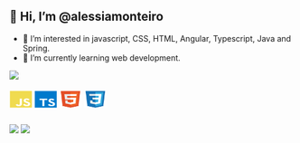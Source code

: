 ## 👋 Hi, I’m @alessiamonteiro

- 👀 I’m interested in javascript, CSS, HTML, Angular, Typescript, Java and Spring.
- 🌱 I’m currently learning web development.

<div>
 <!---   <img height="160em" src="https://github-readme-stats.vercel.app/api?username=alessiamonteiro&show_icons=true&theme=dracula&include_all_commits=true&count_private=true"/> --->
  <img height="160em" src="https://github-readme-stats.vercel.app/api/top-langs/?username=alessiamonteiro&layout=compact&langs_count=16&theme=dracula"/>
</div>
  
  <div style="display: inline_block"><br>
    <img align="center" alt="ale-Js" height="30" width="40" src="https://raw.githubusercontent.com/devicons/devicon/master/icons/javascript/javascript-plain.svg">
    <img align="center" alt="ale-Ts" height="30" width="40" src="https://raw.githubusercontent.com/devicons/devicon/master/icons/typescript/typescript-plain.svg">
    <img align="center" alt="ale-HTML" height="30" width="40" src="https://raw.githubusercontent.com/devicons/devicon/master/icons/html5/html5-original.svg">
    <img align="center" alt="ale-CSS" height="30" width="40" src="https://raw.githubusercontent.com/devicons/devicon/master/icons/css3/css3-original.svg">
  </div>
  
##
  
<div>
  <a href = "mailto:alessiadasilva16@gmail.com"><img src="https://img.shields.io/badge/-Gmail-%23333?style=for-the-badge&logo=gmail&logoColor=white" target="_blank"></a>
  <a href="https://www.linkedin.com/in/alessia-monteiro/" target="_blank"><img src="https://img.shields.io/badge/-LinkedIn-%230077B5?style=for-the-badge&logo=linkedin&logoColor=white" target="_blank"></a>
   
   
   
  </div>
  

<!---
alessiamonteiro/alessiamonteiro is a ✨ special ✨ repository because its `README.md` (this file) appears on your GitHub profile.
You can click the Preview link to take a look at your changes.

- 💞️ I’m looking to collaborate on ...

--->
